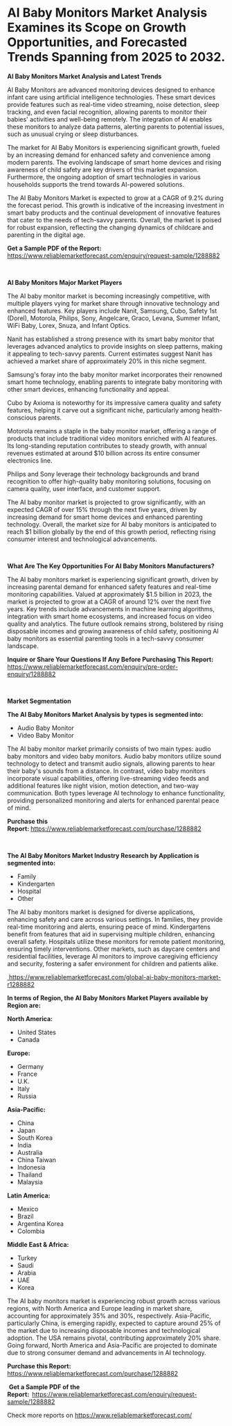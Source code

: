 <p><h1>AI Baby Monitors Market Analysis Examines its Scope on Growth Opportunities, and Forecasted Trends Spanning from 2025 to 2032.</h1></p><p><strong>AI Baby Monitors Market Analysis and Latest Trends</strong></p>
<p><p>AI Baby Monitors are advanced monitoring devices designed to enhance infant care using artificial intelligence technologies. These smart devices provide features such as real-time video streaming, noise detection, sleep tracking, and even facial recognition, allowing parents to monitor their babies' activities and well-being remotely. The integration of AI enables these monitors to analyze data patterns, alerting parents to potential issues, such as unusual crying or sleep disturbances.</p><p>The market for AI Baby Monitors is experiencing significant growth, fueled by an increasing demand for enhanced safety and convenience among modern parents. The evolving landscape of smart home devices and rising awareness of child safety are key drivers of this market expansion. Furthermore, the ongoing adoption of smart technologies in various households supports the trend towards AI-powered solutions.</p><p>The AI Baby Monitors Market is expected to grow at a CAGR of 9.2% during the forecast period. This growth is indicative of the increasing investment in smart baby products and the continual development of innovative features that cater to the needs of tech-savvy parents. Overall, the market is poised for robust expansion, reflecting the changing dynamics of childcare and parenting in the digital age.</p></p>
<p><strong>Get a Sample PDF of the Report:&nbsp;</strong> <a href="https://www.reliablemarketforecast.com/enquiry/request-sample/1288882?utm_campaign=2011&utm_medium=2&utm_source=Github&utm_content=ia&utm_term=16012025&utm_id=ai-baby-monitors">https://www.reliablemarketforecast.com/enquiry/request-sample/1288882</a></p>
<p>&nbsp;</p>
<p><strong>AI Baby Monitors Major Market Players</strong></p>
<p><p>The AI baby monitor market is becoming increasingly competitive, with multiple players vying for market share through innovative technology and enhanced features. Key players include Nanit, Samsung, Cubo, Safety 1st (Dorel), Motorola, Philips, Sony, Angelcare, Graco, Levana, Summer Infant, WiFi Baby, Lorex, Snuza, and Infant Optics.</p><p>Nanit has established a strong presence with its smart baby monitor that leverages advanced analytics to provide insights on sleep patterns, making it appealing to tech-savvy parents. Current estimates suggest Nanit has achieved a market share of approximately 20% in this niche segment.</p><p>Samsung's foray into the baby monitor market incorporates their renowned smart home technology, enabling parents to integrate baby monitoring with other smart devices, enhancing functionality and appeal. </p><p>Cubo by Axioma is noteworthy for its impressive camera quality and safety features, helping it carve out a significant niche, particularly among health-conscious parents.</p><p>Motorola remains a staple in the baby monitor market, offering a range of products that include traditional video monitors enriched with AI features. Its long-standing reputation contributes to steady growth, with annual revenues estimated at around $10 billion across its entire consumer electronics line.</p><p>Philips and Sony leverage their technology backgrounds and brand recognition to offer high-quality baby monitoring solutions, focusing on camera quality, user interface, and customer support. </p><p>The AI baby monitor market is projected to grow significantly, with an expected CAGR of over 15% through the next five years, driven by increasing demand for smart home devices and enhanced parenting technology. Overall, the market size for AI baby monitors is anticipated to reach $1 billion globally by the end of this growth period, reflecting rising consumer interest and technological advancements.</p></p>
<p>&nbsp;</p>
<p><strong>What Are The Key Opportunities For AI Baby Monitors Manufacturers?</strong></p>
<p><p>The AI baby monitors market is experiencing significant growth, driven by increasing parental demand for enhanced safety features and real-time monitoring capabilities. Valued at approximately $1.5 billion in 2023, the market is projected to grow at a CAGR of around 12% over the next five years. Key trends include advancements in machine learning algorithms, integration with smart home ecosystems, and increased focus on video quality and analytics. The future outlook remains strong, bolstered by rising disposable incomes and growing awareness of child safety, positioning AI baby monitors as essential parenting tools in a tech-savvy consumer landscape.</p></p>
<p><strong>Inquire or Share Your Questions If Any Before Purchasing This Report:</strong> <a href="https://www.reliablemarketforecast.com/enquiry/pre-order-enquiry/1288882?utm_campaign=2011&utm_medium=2&utm_source=Github&utm_content=ia&utm_term=16012025&utm_id=ai-baby-monitors">https://www.reliablemarketforecast.com/enquiry/pre-order-enquiry/1288882</a></p>
<p>&nbsp;</p>
<p><strong>Market Segmentation</strong></p>
<p><strong>The AI Baby Monitors Market Analysis by types is segmented into:</strong></p>
<p><ul><li>Audio Baby Monitor</li><li>Video Baby Monitor</li></ul></p>
<p><p>The AI baby monitor market primarily consists of two main types: audio baby monitors and video baby monitors. Audio baby monitors utilize sound technology to detect and transmit audio signals, allowing parents to hear their baby's sounds from a distance. In contrast, video baby monitors incorporate visual capabilities, offering live-streaming video feeds and additional features like night vision, motion detection, and two-way communication. Both types leverage AI technology to enhance functionality, providing personalized monitoring and alerts for enhanced parental peace of mind.</p></p>
<p><strong>Purchase this Report:&nbsp;</strong><a href="https://www.reliablemarketforecast.com/purchase/1288882?utm_campaign=2011&utm_medium=2&utm_source=Github&utm_content=ia&utm_term=16012025&utm_id=ai-baby-monitors">https://www.reliablemarketforecast.com/purchase/1288882</a></p>
<p>&nbsp;</p>
<p><strong>The AI Baby Monitors Market Industry Research by Application is segmented into:</strong></p>
<p><ul><li>Family</li><li>Kindergarten</li><li>Hospital</li><li>Other</li></ul></p>
<p><p>The AI baby monitors market is designed for diverse applications, enhancing safety and care across various settings. In families, they provide real-time monitoring and alerts, ensuring peace of mind. Kindergartens benefit from features that aid in supervising multiple children, enhancing overall safety. Hospitals utilize these monitors for remote patient monitoring, ensuring timely interventions. Other markets, such as daycare centers and residential facilities, leverage AI monitors to improve caregiving efficiency and security, fostering a safer environment for children and patients alike.</p></p>
<p><a href="https://www.reliablemarketforecast.com/global-ai-baby-monitors-market-r1288882?utm_campaign=2011&utm_medium=2&utm_source=Github&utm_content=ia&utm_term=16012025&utm_id=ai-baby-monitors">&nbsp;https://www.reliablemarketforecast.com/global-ai-baby-monitors-market-r1288882</a></p>
<p><strong>In terms of Region, the AI Baby Monitors Market Players available by Region are:</strong></p>
<p>
    <p> <strong> North America: </strong>
        <ul>
            <li>United States</li>
            <li>Canada</li>
        </ul>
        </p> 
    <p> <strong> Europe: </strong>
        <ul>
            <li>Germany</li>
            <li>France</li>
            <li>U.K.</li>
            <li>Italy</li>
            <li>Russia</li>
        </ul>
        </p> 
    <p> <strong> Asia-Pacific: </strong>
        <ul>
            <li>China</li>
            <li>Japan</li>
            <li>South Korea</li>
            <li>India</li>
            <li>Australia</li>
            <li>China Taiwan</li>
            <li>Indonesia</li>
            <li>Thailand</li>
            <li>Malaysia</li>
        </ul>
        </p> 
    <p> <strong> Latin America: </strong>
        <ul>
            <li>Mexico</li>
            <li>Brazil</li>
            <li>Argentina Korea</li>
            <li>Colombia</li>
        </ul>
        </p> 
    <p> <strong> Middle East & Africa: </strong>
        <ul>
            <li>Turkey</li>
            <li>Saudi</li>
            <li>Arabia</li>
            <li>UAE</li>
            <li>Korea</li>
        </ul>
    </p>
    </p>
<p><p>The AI baby monitors market is experiencing robust growth across various regions, with North America and Europe leading in market share, accounting for approximately 35% and 30%, respectively. Asia-Pacific, particularly China, is emerging rapidly, expected to capture around 25% of the market due to increasing disposable incomes and technological adoption. The USA remains pivotal, contributing approximately 20% share. Going forward, North America and Asia-Pacific are projected to dominate due to strong consumer demand and advancements in AI technology.</p></p>
<p><strong>Purchase this Report: </strong><a href="https://www.reliablemarketforecast.com/purchase/1288882?utm_campaign=2011&utm_medium=2&utm_source=Github&utm_content=ia&utm_term=16012025&utm_id=ai-baby-monitors">https://www.reliablemarketforecast.com/purchase/1288882</a></p>
<p>&nbsp;<strong>Get a Sample PDF of the Report:&nbsp;&nbsp;</strong><a href="https://www.reliablemarketforecast.com/enquiry/request-sample/1288882?utm_campaign=2011&utm_medium=2&utm_source=Github&utm_content=ia&utm_term=16012025&utm_id=ai-baby-monitors">https://www.reliablemarketforecast.com/enquiry/request-sample/1288882</a></p>
<p><strong></strong></p>
<p>Check more reports on <a href="https://www.reliablemarketforecast.com/?utm_campaign=2011&utm_medium=2&utm_source=Github&utm_content=ia&utm_term=16012025&utm_id=ai-baby-monitors">https://www.reliablemarketforecast.com/</a></p>